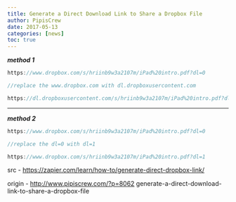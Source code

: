 ```yaml
---
title: Generate a Direct Download Link to Share a Dropbox File
author: PipisCrew
date: 2017-05-13
categories: [news]
toc: true
---
```


***method 1***
```js
https://www.dropbox.com/s/hriinb9w3a2107m/iPad%20intro.pdf?dl=0

//replace the www.dropbox.com with dl.dropboxusercontent.com

https://dl.dropboxusercontent.com/s/hriinb9w3a2107m/iPad%20intro.pdf?dl=0
```

* * *

***method 2***
```js
https://www.dropbox.com/s/hriinb9w3a2107m/iPad%20intro.pdf?dl=0

//replace the dl=0 with dl=1

https://www.dropbox.com/s/hriinb9w3a2107m/iPad%20intro.pdf?dl=1
```

src - https://zapier.com/learn/how-to/generate-direct-dropbox-link/

origin - http://www.pipiscrew.com/?p=8062 generate-a-direct-download-link-to-share-a-dropbox-file